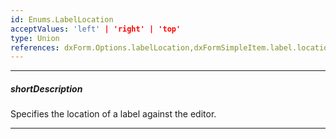 ```yaml
---
id: Enums.LabelLocation
acceptValues: 'left' | 'right' | 'top'
type: Union
references: dxForm.Options.labelLocation,dxFormSimpleItem.label.location
---
```

---
##### shortDescription
Specifies the location of a label against the editor.

---
